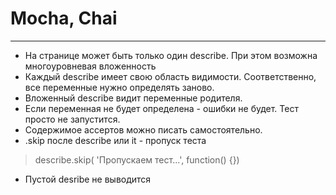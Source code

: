 # Mocha, Chai
--------------

* На странице может быть только один describe. При этом возможна многоуровневая вложенность
* Каждый describe имеет свою область видимости. Соответственно, все переменные нужно определять заново.
* Вложенный describe видит переменные родителя.
* Если переменная не будет определена - ошибки не будет. Тест просто не запустится.
* Содержимое ассертов можно писать самостоятельно.
* .skip после describe или it - пропуск теста

> describe.skip( 'Пропускаем тест...', function() {})

* Пустой desribe не выводится